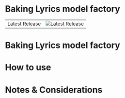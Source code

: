Baking Lyrics model factory
===========================

<table>
<tr>
  <td>Latest Release</td>
  <td><img src="https://badge.fury.io/gh/arukavina%2baking-lyrics%2model.png" alt="Latest Release"/></td>
</tr>
</table>

# Baking Lyrics model factory

# How to use

# Notes & Considerations
#